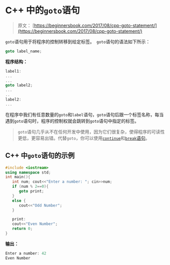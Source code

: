 # C++ 中的`goto`语句

> 原文： [https://beginnersbook.com/2017/08/cpp-goto-statement/](https://beginnersbook.com/2017/08/cpp-goto-statement/)

`goto`语句用于将程序的控制转移到给定标签。` goto`语句的语法如下所示：

```cpp
goto label_name;
```

**程序结构：**

```cpp
label1:
...
...
goto label2;
...
..
label2:
...
```

在程序中我们有任意数量的`goto`和`label`语句，`goto`语句后跟一个标签名称，每当遇到`goto`语句时，程序的控制权就会跳转到`goto`语句中指定的标签。

> `goto`语句几乎从不在任何开发中使用，因为它们很复杂，使得程序的可读性更低，更容易出错。代替`goto`，你可以使用[`continue`](https://beginnersbook.com/2017/08/cpp-continue-statement/)和[`break`语句](https://beginnersbook.com/2017/08/cpp-break-statement/)。

## C++ 中`goto`语句的示例

```cpp
#include <iostream>
using namespace std;
int main(){
   int num; cout<<"Enter a number: "; cin>>num;
   if (num % 2==0){
      goto print;
   }
   else {
      cout<<"Odd Number";
   }

   print:
   cout<<"Even Number";
   return 0;
}
```

**输出：**

```cpp
Enter a number: 42
Even Number
```